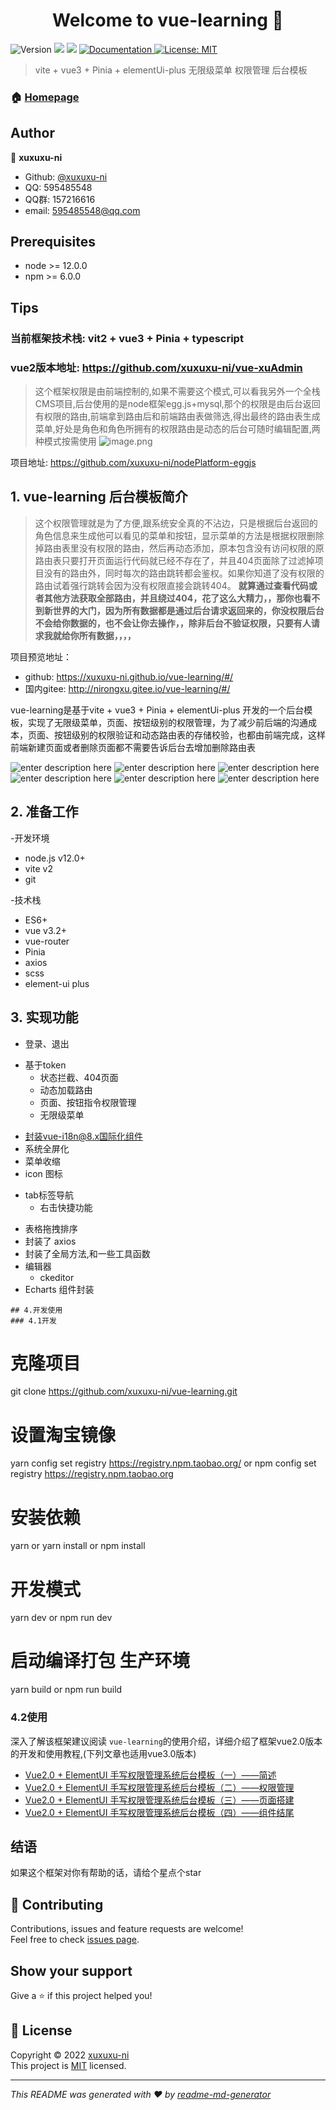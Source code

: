 <h1 align="center">Welcome to vue-learning 👋</h1>
<p>
  <img alt="Version" src="https://img.shields.io/badge/version-1.0.0-blue.svg?cacheSeconds=2592000" />
  <img src="https://img.shields.io/badge/node-%3E%3D%2012.0.0-blue.svg" />
  <img src="https://img.shields.io/badge/npm-%3E%3D%206.0.0-blue.svg" />
  <a href="https://github.com/xuxuxu-ni/vue-learning/blob/master/README.md">
    <img alt="Documentation" src="https://img.shields.io/badge/documentation-yes-brightgreen.svg" target="_blank" />
  </a>
  <a href="https://github.com/xuxuxu-ni/vue-learning/blob/master/LICENSE">
    <img alt="License: MIT" src="https://img.shields.io/badge/License-MIT-yellow.svg" target="_blank" />
  </a>
</p>

> vite + vue3 + Pinia + elementUi-plus 无限级菜单 权限管理 后台模板

### 🏠 [Homepage](https://xuxuxu-ni.github.io/vue-learning/#/index)
## Author

👤 **xuxuxu-ni**

* Github: [@xuxuxu-ni](https://github.com/xuxuxu-ni)
* QQ: 595485548
* QQ群: 157216616
* email: 595485548@qq.com


## Prerequisites

- node >= 12.0.0
- npm >= 6.0.0

## Tips
### 当前框架技术栈: vit2 + vue3 + Pinia + typescript
### vue2版本地址: https://github.com/xuxuxu-ni/vue-xuAdmin
> 这个框架权限是由前端控制的,如果不需要这个模式,可以看我另外一个全栈CMS项目,后台使用的是node框架egg.js+mysql,那个的权限是由后台返回有权限的路由,前端拿到路由后和前端路由表做筛选,得出最终的路由表生成菜单,好处是角色和角色所拥有的权限路由是动态的后台可随时编辑配置,两种模式按需使用
![image.png](https://i.loli.net/2020/05/13/67n2YkZwxLBFDMy.png)

项目地址: https://github.com/xuxuxu-ni/nodePlatform-eggjs
## 1. vue-learning 后台模板简介
> 这个权限管理就是为了方便,跟系统安全真的不沾边，只是根据后台返回的角色信息来生成他可以看见的菜单和按钮，显示菜单的方法是根据权限删除掉路由表里没有权限的路由，然后再动态添加，原本包含没有访问权限的原路由表只要打开页面运行代码就已经不存在了，并且404页面除了过滤掉项目没有的路由外，同时每次的路由跳转都会鉴权。如果你知道了没有权限的路由试着强行跳转会因为没有权限直接会跳转404。
**就算通过查看代码或者其他方法获取全部路由，并且绕过404，花了这么大精力，，那你也看不到新世界的大门，因为所有数据都是通过后台请求返回来的，你没权限后台不会给你数据的，也不会让你去操作，，除非后台不验证权限，只要有人请求我就给你所有数据，，，，**

项目预览地址：
- github: https://xuxuxu-ni.github.io/vue-learning/#/
- 国内gitee: http://nirongxu.gitee.io/vue-learning/#/

vue-learning是基于vite + vue3 + Pinia + elementUi-plus 开发的一个后台模板，实现了无限级菜单，页面、按钮级别的权限管理，为了减少前后端的沟通成本，页面、按钮级别的权限验证和动态路由表的存储校验，也都由前端完成，这样前端新建页面或者删除页面都不需要告诉后台去增加删除路由表

![enter description here](https://i.loli.net/2019/12/24/Ocs7n45uaMDhKef.png)
![enter description here](https://i.loli.net/2019/12/24/8dZaITtQOY7uNbF.png)
![enter description here](https://i.loli.net/2018/12/12/5c10a2f90e38a.jpg)
![enter description here](https://i.loli.net/2018/12/16/5c153f4998458.jpg)
![enter description here](https://i.loli.net/2018/12/16/5c153fe516daf.jpg)
![enter description here](https://i.loli.net/2018/12/12/5c102c115c130.jpg)
## 2. 准备工作
-开发环境
- node.js v12.0+
- vite v2
- git

-技术栈
- ES6+
- vue v3.2+
- vue-router
- Pinia
- axios
- scss
- element-ui plus

## 3. 实现功能

- 登录、退出
+ 基于token
    - 状态拦截、404页面
    - 动态加载路由
    - 页面、按钮指令权限管理
    - 无限级菜单
- 封装vue-i18n@8.x国际化组件
- 系统全屏化
- 菜单收缩
- icon 图标
+ tab标签导航
    - 右击快捷功能
- 表格拖拽排序
- 封装了 axios
- 封装了全局方法,和一些工具函数
- 编辑器
    - ckeditor
- Echarts 组件封装

```
## 4.开发使用
### 4.1开发
```
# 克隆项目
git clone https://github.com/xuxuxu-ni/vue-learning.git

# 设置淘宝镜像
yarn config set registry https://registry.npm.taobao.org/
or
npm config set registry https://registry.npm.taobao.org
# 安装依赖
yarn  or  yarn install
or
npm install

# 开发模式
yarn dev
or
npm run dev

# 启动编译打包 生产环境
yarn build
or
npm run build


### 4.2使用
深入了解该框架建议阅读 `vue-learning`的使用介绍，详细介绍了框架vue2.0版本的开发和使用教程,(下列文章也适用vue3.0版本)
- [Vue2.0 + ElementUI 手写权限管理系统后台模板（一）——简述](https://juejin.im/post/5c15332be51d4513ea6ed291)
- [Vue2.0 + ElementUI 手写权限管理系统后台模板（二）——权限管理](https://juejin.im/post/5c1552a65188250850604bb0)
- [Vue2.0 + ElementUI 手写权限管理系统后台模板（三）——页面搭建](https://juejin.im/post/5c156ae16fb9a049e660250c)
- [Vue2.0 + ElementUI 手写权限管理系统后台模板（四）——组件结尾](https://juejin.im/post/5c1605e76fb9a049b41c5cb0)


## 结语
如果这个框架对你有帮助的话，请给个星点个star


## 🤝 Contributing

Contributions, issues and feature requests are welcome!<br />Feel free to check [issues page](https://github.com/xuxuxu-ni/vue-learning/issues).

## Show your support

Give a ⭐️ if this project helped you!

## 📝 License

Copyright © 2022 [xuxuxu-ni](https://github.com/xuxuxu-ni) <br/>
This project is [MIT](https://github.com/xuxuxu-ni/vue-learning/blob/master/LICENSE) licensed.

***
_This README was generated with ❤️ by [readme-md-generator](https://github.com/kefranabg/readme-md-generator)_
